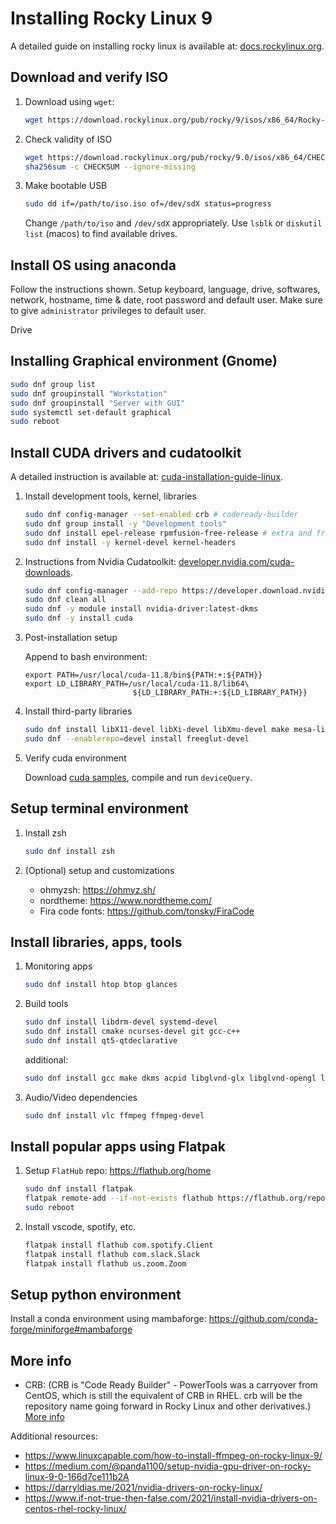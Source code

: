 # Installing Rocky Linux 9

A detailed guide on installing rocky linux is available at: [docs.rockylinux.org](https://docs.rockylinux.org/guides/installation/).

## Download and verify ISO

1. Download using `wget`:

    ```bash
    wget https://download.rockylinux.org/pub/rocky/9/isos/x86_64/Rocky-9.0-20220808.0-x86_64-dvd.iso
    ```

2. Check validity of ISO

    ```bash
    wget https://download.rockylinux.org/pub/rocky/9.0/isos/x86_64/CHECKSUM
    sha256sum -c CHECKSUM --ignore-missing
    ```

3. Make bootable USB

    ```bash
    sudo dd if=/path/to/iso.iso of=/dev/sdX status=progress
    ```

    Change `/path/to/iso` and `/dev/sdX` appropriately. Use `lsblk` or `diskutil list` (macos) to find available drives.

## Install OS using anaconda

Follow the instructions shown. Setup keyboard, language, drive, softwares, network, hostname, time & date, root password and default user. Make sure to give `administrator` privileges to default user.

Drive

## Installing Graphical environment (Gnome)

```bash
sudo dnf group list
sudo dnf groupinstall "Workstation"
sudo dnf groupinstall "Server with GUI"
sudo systemctl set-default graphical
sudo reboot
```

## Install CUDA drivers and cudatoolkit

A detailed instruction is available at: [cuda-installation-guide-linux](https://docs.nvidia.com/cuda/cuda-installation-guide-linux/index.html).

1. Install development tools, kernel, libraries

    ```bash
    sudo dnf config-manager --set-enabled crb # codeready-builder
    sudo dnf group install -y "Development tools"
    sudo dnf install epel-release rpmfusion-free-release # extra and free
    sudo dnf install -y kernel-devel kernel-headers
    ```

2. Instructions from Nvidia Cudatoolkit: [developer.nvidia.com/cuda-downloads](https://developer.nvidia.com/cuda-downloads).

    ```bash
    sudo dnf config-manager --add-repo https://developer.download.nvidia.com/compute/cuda/repos/rhel9/x86_64/cuda-rhel9.repo
    sudo dnf clean all
    sudo dnf -y module install nvidia-driver:latest-dkms
    sudo dnf -y install cuda
    ```

3. Post-installation setup

    Append to bash environment:

    ```
    export PATH=/usr/local/cuda-11.8/bin${PATH:+:${PATH}}
    export LD_LIBRARY_PATH=/usr/local/cuda-11.8/lib64\
                            ${LD_LIBRARY_PATH:+:${LD_LIBRARY_PATH}}
    ```

4. Install third-party libraries

    ```bash
    sudo dnf install libX11-devel libXi-devel libXmu-devel make mesa-libGLU-devel freeimage-devel
    sudo dnf --enablerepo=devel install freeglut-devel
    ```

5. Verify cuda environment

    Download [cuda samples](https://github.com/nvidia/cuda-samples), compile and run `deviceQuery`.


## Setup terminal environment

1. Install zsh

    ```bash
    sudo dnf install zsh
    ```

2. (Optional) setup and customizations

    - ohmyzsh: https://ohmyz.sh/
    - nordtheme: https://www.nordtheme.com/
    - Fira code fonts: https://github.com/tonsky/FiraCode


## Install libraries, apps, tools

1.  Monitoring apps

    ```bash
    sudo dnf install htop btop glances
    ```

2. Build tools

    ```bash
    sudo dnf install libdrm-devel systemd-devel
    sudo dnf install cmake ncurses-devel git gcc-c++
    sudo dnf install qt5-qtdeclarative
    ```

    additional:
    ```bash
    sudo dnf install gcc make dkms acpid libglvnd-glx libglvnd-opengl libglvnd-devel pkgconfig # programming
    ```

3. Audio/Video dependencies

    ```bash
    sudo dnf install vlc ffmpeg ffmpeg-devel
    ```

## Install popular apps using Flatpak

1. Setup `FlatHub` repo: https://flathub.org/home

    ```bash
    sudo dnf install flatpak
    flatpak remote-add --if-not-exists flathub https://flathub.org/repo/flathub.flatpakrepo
    sudo reboot
    ```

2. Install vscode, spotify, etc.

    ```bash
    flatpak install flathub com.spotify.Client
    flatpak install flathub com.slack.Slack
    flatpak install flathub us.zoom.Zoom
    ```

## Setup python environment

Install a conda environment using mambaforge: https://github.com/conda-forge/miniforge#mambaforge


## More info

- CRB: (CRB is "Code Ready Builder" - PowerTools was a carryover from CentOS, which is still the equivalent of CRB in RHEL. crb will be the repository name going forward in Rocky Linux and other derivatives.) [More info](https://wiki.rockylinux.org/rocky/repo/#version-policy)

Additional resources:

- https://www.linuxcapable.com/how-to-install-ffmpeg-on-rocky-linux-9/
- https://medium.com/@panda1100/setup-nvidia-gpu-driver-on-rocky-linux-9-0-166d7ce111b2A
- https://darryldias.me/2021/nvidia-drivers-on-rocky-linux/
- https://www.if-not-true-then-false.com/2021/install-nvidia-drivers-on-centos-rhel-rocky-linux/

